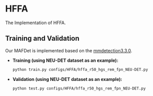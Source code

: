 # HFFA

The Implementation of HFFA.


## Training and Validation

Our MAFDet is implemented based on the [mmdetection3.3.0](#).

- **Training (using NEU-DET dataset as an example):**
  
  ```bash
  python train.py configs/HFFA/hffa_r50_hgs_rem_fpn_NEU-DET.py
  ```

- **Validation (using NEU-DET dataset as an example):**
  
  ```bash
  python test.py configs/HFFA/hffa_r50_hgs_rem_fpn_NEU-DET.py
  ```
